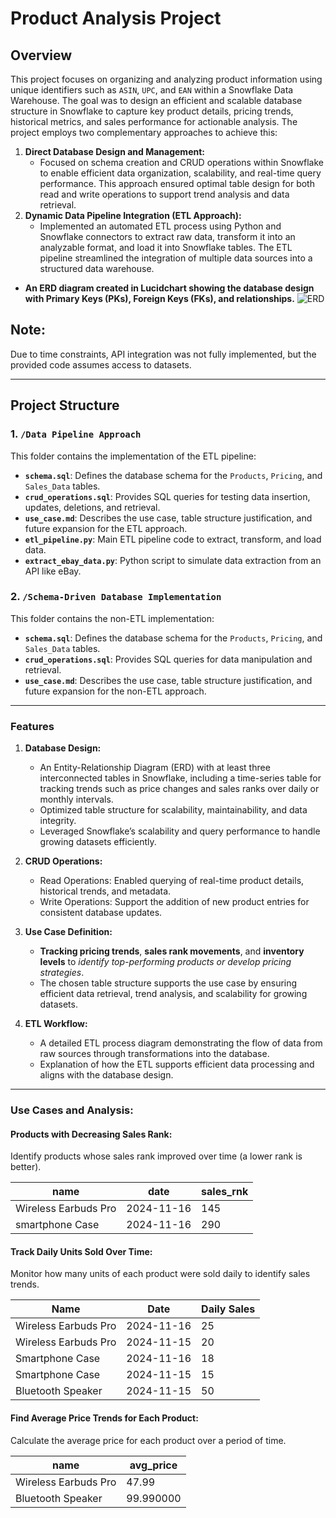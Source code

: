 # Product Analysis Project

## Overview
This project focuses on organizing and analyzing product information using unique identifiers such as `ASIN`, `UPC`, and `EAN` within a Snowflake Data Warehouse. The goal was to design an efficient and scalable database structure in Snowflake to capture key product details, pricing trends, historical metrics, and sales performance for actionable analysis. The project employs two complementary approaches to achieve this:


1. **Direct Database Design and Management:**
    * Focused on schema creation and CRUD operations within Snowflake to enable efficient data organization, scalability, and real-time query performance. This approach ensured optimal table design for both read and write operations to support trend analysis and data retrieval.
1. **Dynamic Data Pipeline Integration (ETL Approach):**
   * Implemented an automated ETL process using Python and Snowflake connectors to extract raw data, transform it into an analyzable format, and load it into Snowflake tables. The ETL pipeline streamlined the integration of multiple data sources into a structured data warehouse.


- **An ERD diagram created in Lucidchart showing the database design with Primary Keys (PKs), Foreign Keys (FKs), and relationships.**
  ![ERD](https://github.com/user-attachments/assets/c168f172-8edf-4952-ac52-cd0434af23c4)

## Note: 
Due to time constraints, API integration was not fully implemented, but the provided code assumes access to datasets.

---

## Project Structure
### 1. **`/Data Pipeline Approach`**
This folder contains the implementation of the ETL pipeline:
- **`schema.sql`**: Defines the database schema for the `Products`, `Pricing`, and `Sales_Data` tables.
- **`crud_operations.sql`**: Provides SQL queries for testing data insertion, updates, deletions, and retrieval.
- **`use_case.md`**: Describes the use case, table structure justification, and future expansion for the ETL approach.
- **`etl_pipeline.py`**: Main ETL pipeline code to extract, transform, and load data.
- **`extract_ebay_data.py`**: Python script to simulate data extraction from an API like eBay.

### 2. **`/Schema-Driven Database Implementation`**
This folder contains the non-ETL implementation:
- **`schema.sql`**: Defines the database schema for the `Products`, `Pricing`, and `Sales_Data` tables.
- **`crud_operations.sql`**: Provides SQL queries for data manipulation and retrieval.
- **`use_case.md`**: Describes the use case, table structure justification, and future expansion for the non-ETL approach.

---

### Features
1. **Database Design:**
    * An Entity-Relationship Diagram (ERD) with at least three interconnected tables in Snowflake, including a time-series table for tracking trends such as price changes and sales ranks over daily or monthly intervals.
    * Optimized table structure for scalability, maintainability, and data integrity.
    * Leveraged Snowflake’s scalability and query performance to handle growing datasets efficiently.

2. **CRUD Operations:**
    * Read Operations: Enabled querying of real-time product details, historical trends, and metadata.
    * Write Operations: Support the addition of new product entries for consistent database updates.

3. **Use Case Definition:**
    * **Tracking pricing trends**, **sales rank movements**, and **inventory levels** to *identify top-performing products or develop pricing strategies*.
    * The chosen table structure supports the use case by ensuring efficient data retrieval, trend analysis, and scalability for growing datasets.

4. **ETL Workflow:**
    * A detailed ETL process diagram demonstrating the flow of data from raw sources through transformations into the database.
    * Explanation of how the ETL supports efficient data processing and aligns with the database design.

---
### Use Cases and Analysis:
#### Products with Decreasing Sales Rank:
Identify products whose sales rank improved over time (a lower rank is better).

|         name         |    date    | sales_rnk  |
|----------------------|------------|------------|
| Wireless Earbuds Pro | 2024-11-16 | 145        |
| smartphone Case      | 2024-11-16 | 290        |


#### Track Daily Units Sold Over Time:
Monitor how many units of each product were sold daily to identify sales trends.

| Name                 | Date       | Daily Sales |
|----------------------|------------|-------------|
| Wireless Earbuds Pro | 2024-11-16 | 25          |
| Wireless Earbuds Pro | 2024-11-15 | 20          |
| Smartphone Case      | 2024-11-16 | 18          |
| Smartphone Case      | 2024-11-15 | 15          |
| Bluetooth Speaker    | 2024-11-15 | 50          |

#### Find Average Price Trends for Each Product:
Calculate the average price for each product over a period of time.

|         name         | avg_price |
|----------------------|-----------|
| Wireless Earbuds Pro |   47.99   |
|  Bluetooth Speaker   | 99.990000 |
